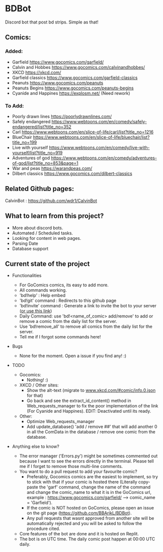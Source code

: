 # BDBot

Discord bot that post bd strips. Simple as that!

## Comics:
### Added:
- Garfield https://www.gocomics.com/garfield/
- Calvin and Hobbes https://www.gocomics.com/calvinandhobbes/
- XKCD https://xkcd.com/
- Garfield classics https://www.gocomics.com/garfield-classics
- Peanuts https://www.gocomics.com/peanuts
- Peanuts Begins https://www.gocomics.com/peanuts-begins
- Cyanide and Happines https://explosm.net/ (Need rework)
### To Add:
- Poorly drawn lines https://poorlydrawnlines.com/
- Safely endangered https://www.webtoons.com/en/comedy/safely-endangered/list?title_no=352
- Carl https://www.webtoons.com/en/slice-of-life/carl/list?title_no=1216
- BlueChair https://www.webtoons.com/en/slice-of-life/bluechair/list?title_no=199
- Live with yourself https://www.webtoons.com/en/comedy/live-with-yourself/list?title_no=919
- Adventures of god https://www.webtoons.com/en/comedy/adventures-of-god/list?title_no=853&page=1
- War and peas https://warandpeas.com/
- Dilbert classics https://www.gocomics.com/dilbert-classics

## Related Github pages: 
CalvinBot : https://github.com/wdr1/CalvinBot

## What to learn from this project?
- More about discord bots.
- Automated / Scheduled tasks.
- Looking for content in web pages.
- Parsing Date
- Database support

## Current state of the project
- Functionalities
  - For GoComics comics, its easy to add more.
  - All commands working.
  - 'bd!help' : Help embed
  - 'bd!git' command : Redirects to this github page
  - 'bd!invite' command : Generate a link to invite the bot to your server ([or use this link](https://discord.com/api/oauth2/authorize?client_id=807780409362481163&permissions=0&scope=bot))
  - Daily Command: use 'bd!<name_of_comic> add/remove' to add or remove a comic from the daily list for the server.
  - Use 'bd!remove_all' to remove all comics from the daily list for the server.
  - Tell me if I forgot some commands here!

- Bugs
  - None for the moment. Open a issue if you find any! :)

- TODO
  - Gocomics:
    - Nothing! :)
  - XKCD / Other sites:
    - Show the alt-text (migrate to www.xkcd.com/#comic/info.0.json for that)
    - Go back and see the extract_id_content() method in Web_requests_manager to fix the poor implementation of the link (For Cyanide and Happines). EDIT: Deactivated until its ready.
  - Other:
    - Optimize Web_requests_manager
    - Add update_database() 'add / remove ##' that will add another 0 in all the ComData in the database / remove one comic from the database.
 
- Anything else to know?
  - The error manager ('Errors.py') might be sometimes commented out because I want to see the errors directly in the terminal. Please tell me if I forget to remove those multi-line comments.
  - You want to do a pull request to add your favourite comic? 
    - Preferably, Gocomics comics are the easiest to implement, so try to stick with that if your comic is hosted there (Literally copy-paste the 'garf' command, change the name of the command and change the comic_name to what it is in the GoComics url, example : https://www.gocomics.com/garfield/ --> comic_name = 'Garfield').
    - If the comic is NOT hosted on GoComics, please open an issue on the git page (https://github.com/BBArikL/BDBot). 
    - Any pull requests that wasnt approved from another site will be automatically rejected and you will be asked to follow the procedure cited.
  - Core features of the bot are done and it is hosted on Replit.
  - The bot is on UTC time. The daily comic post happen at 00:00 UTC daily.